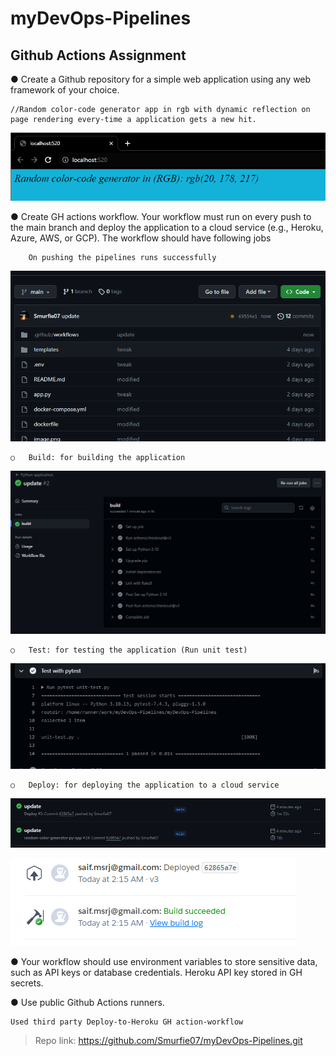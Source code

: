 # myDevOps-Pipelines
## Github Actions Assignment

●	Create a Github repository for a simple web application using any web framework of your choice.

    //Random color-code generator app in rgb with dynamic reflection on page rendering every-time a application gets a new hit.
![Alt text](image.png)

●	Create GH actions workflow. Your workflow must run on every push to the main branch and deploy the application to a cloud service (e.g., Heroku, Azure, AWS, or GCP). The workflow should have following jobs

        On pushing the pipelines runs successfully
![Alt text](image-1.png)

    ○	Build: for building the application
![Alt text](image-2.png)
        
    ○	Test: for testing the application (Run unit test)
![Alt text](image-3.png)

    ○	Deploy: for deploying the application to a cloud service
![Alt text](image-4.png)

![Alt text](image-5.png)        
    
●	Your workflow should use environment variables to store sensitive data, such as API keys or database credentials.
    Heroku API key stored in GH secrets.
    

●	Use public Github Actions runners.

    Used third party Deploy-to-Heroku GH action-workflow

   > Repo link: https://github.com/Smurfie07/myDevOps-Pipelines.git
